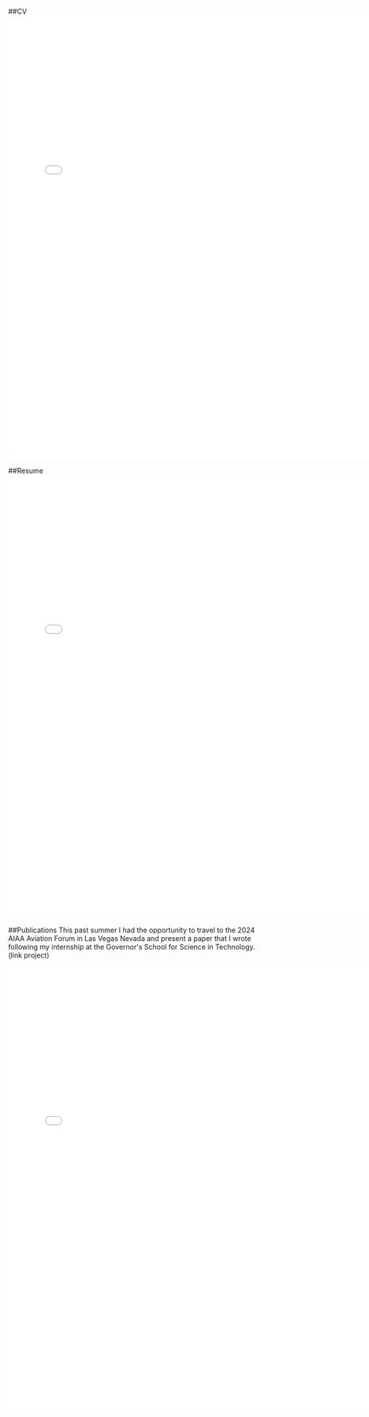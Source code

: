 ##CV
<embed src="/assets/Resume.pdf" width="750" height="900" type="application/pdf">

##Resume
<embed src="/assets/CV.pdf" width="750" height="900" type="application/pdf">

##Publications
This past summer I had the opportunity to travel to the 2024 AIAA Aviation Forum in Las Vegas Nevada and present a paper that I wrote following my internship at the Governor's School for Science in Technology. (link project)

<embed src="/assets/Customizable Turbofan Engine Component in OpenVSP-FinalConferenceSubmission (2).pdf" width="750" height="900" type="application/pdf">
